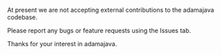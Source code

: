 At present we are not accepting external contributions to the adamajava codebase.

Please report any bugs or feature requests using the Issues tab.

Thanks for your interest in adamajava.
